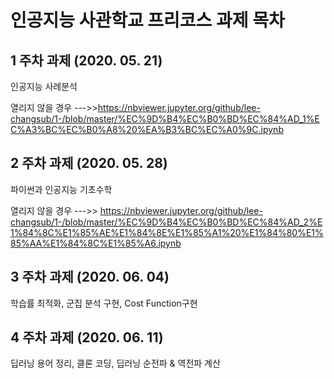 # 인공지능 사관학교 프리코스 과제 목차

## 1 주차 과제 (2020. 05. 21)
인공지능 사례분석

열리지 않을 경우 --->>https://nbviewer.jupyter.org/github/lee-changsub/1-/blob/master/%EC%9D%B4%EC%B0%BD%EC%84%AD_1%EC%A3%BC%EC%B0%A8%20%EA%B3%BC%EC%A0%9C.ipynb

## 2 주차 과제 (2020. 05. 28)
파이썬과 인공지능 기초수학

열리지 않을 경우 --->> https://nbviewer.jupyter.org/github/lee-changsub/1-/blob/master/%EC%9D%B4%EC%B0%BD%EC%84%AD_2%E1%84%8C%E1%85%AE%E1%84%8E%E1%85%A1%20%E1%84%80%E1%85%AA%E1%84%8C%E1%85%A6.ipynb

## 3 주차 과제 (2020. 06. 04)
학습률 최적화, 군집 분석 구현, Cost Function구현

## 4 주차 과제 (2020. 06. 11)
딥러닝 용어 정리, 클론 코딩, 딥러닝 순전파 & 역전파 계산
